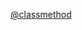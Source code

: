 
<a href="https://realpython.com/instance-class-and-static-methods-demystified/#delicious-pizza-factories-with-classmethod">@classmethod</a>
